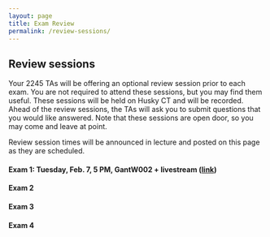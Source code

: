 ```yaml
---
layout: page
title: Exam Review
permalink: /review-sessions/
---
```


## Review sessions

Your 2245 TAs will be offering an optional review session prior to each exam. You are not required to attend these sessions, but you may find them useful. These sessions will be held on Husky CT and will be recorded. Ahead of the review sessions, the TAs will ask you to submit questions that you would like answered. Note that these sessions are open door, so you may come and leave at point. 

Review session times will be announced in lecture and posted on this page as they are scheduled.

#### Exam 1: Tuesday, Feb. 7, 5 PM, GantW002 + livestream ([link](http://www.kaltura.com/tiny/ov4ig))

#### Exam 2

#### Exam 3

#### Exam 4




